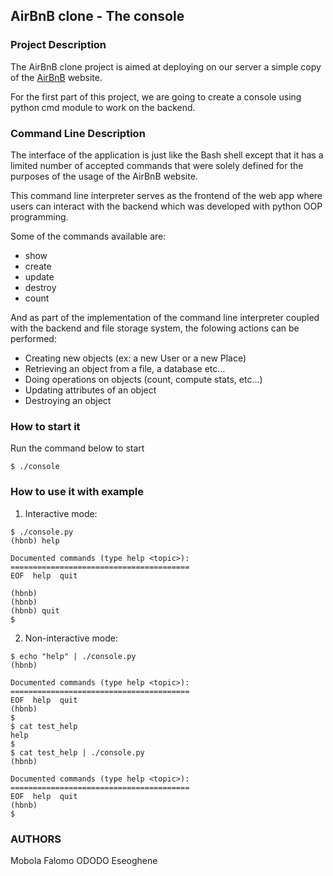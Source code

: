 ## AirBnB clone - The console

### Project Description 
The AirBnB clone project is aimed at deploying on our server a simple copy of the [AirBnB](https://www.airbnb.com) website.

For the first part of this project, we are going to create a console using python cmd module to work on the backend. 

### Command Line Description 
The interface of the application is just like the Bash shell except that it has a limited number of accepted commands that were solely defined for the purposes of the usage of the AirBnB website.

This command line interpreter serves as the frontend of the web app where users can interact with the backend which was developed with python OOP programming.

Some of the commands available are:
- show
- create
- update
- destroy
- count

And as part of the implementation of the command line interpreter coupled with the backend and file storage system, the folowing actions can be performed:
-   Creating new objects (ex: a new User or a new Place)
-   Retrieving an object from a file, a database etc…
-   Doing operations on objects (count, compute stats, etc…)
-   Updating attributes of an object
-   Destroying an object  

### How to start it
Run the command below to start
```
$ ./console
```
### How to use it with example
1. Interactive mode:
```
$ ./console.py
(hbnb) help

Documented commands (type help <topic>):
========================================
EOF  help  quit

(hbnb) 
(hbnb) 
(hbnb) quit
$
```
2. Non-interactive mode:
```
$ echo "help" | ./console.py
(hbnb)

Documented commands (type help <topic>):
========================================
EOF  help  quit
(hbnb) 
$
$ cat test_help
help
$
$ cat test_help | ./console.py
(hbnb)

Documented commands (type help <topic>):
========================================
EOF  help  quit
(hbnb) 
$
```

### AUTHORS
Mobola Falomo
ODODO Eseoghene
